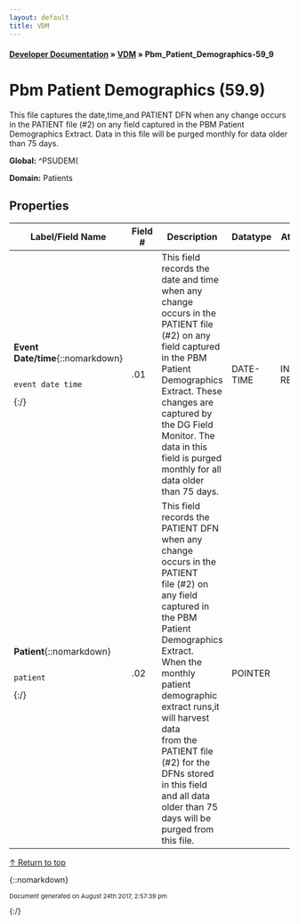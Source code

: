 ```yaml
---
layout: default
title: VDM
---
```


#### [Developer Documentation](../index) &#187; [VDM](TableOfContents) &#187; Pbm_Patient_Demographics-59_9<br/>
<a name="top"></a>
# Pbm Patient Demographics (59.9)
This file captures the date,time,and PATIENT DFN when any change occurs  in the PATIENT file (#2) on any field captured in the PBM Patient  Demographics Extract. Data in this file will be purged monthly for data  older than 75 days.

**Global:** ^PSUDEM(

**Domain:** Patients

## Properties

Label/Field Name | Field # | Description | Datatype | Attributes | Range
--- | --- | --- | --- | --- | ---
**Event Date/time**{::nomarkdown}<pre><code>  event_date_time</code></pre>{:/} | .01 | This field records the date and time when any change occurs in the <br/>PATIENT file (#2) on any field captured in the PBM Patient <br/>Demographics Extract. These changes are captured by the DG Field <br/>Monitor. The data in this field is purged monthly for all data older <br/>than 75 days. | DATE-TIME | INDEXED<br/>REQUIRED | 
**Patient**{::nomarkdown}<pre><code>  patient</code></pre>{:/} | .02 | This field records the PATIENT DFN when any change occurs in the PATIENT <br/>file (#2) on any field captured in the PBM Patient Demographics Extract.<br/>When the monthly patient demographic extract runs,it will harvest data <br/>from the PATIENT file (#2) for the DFNs stored in this field and all data <br/>older than 75 days will be purged from this file.  | POINTER |  | [Patient-2](Patient-2)

[&uarr; Return to top](#top)<br/>



{::nomarkdown} <br/><p style="font-size: 11px">Document generated on August 24th 2017, 2:57:39 pm</p>{:/}